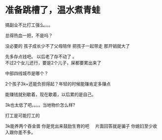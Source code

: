 # 准备跳槽了，温水煮青蛙


搞副业不比打工强么。。。

总得热血一把，不是吗？

没必要的 孩子成长少不了父母陪伴 把孩子一起带走 那开销就大了

先多存点钱吧。 以后老了存不动了 。 <br />
不过2个女儿还行，要是2个儿子，屎都要累出来了

中部四线城市是哪个？

2个孩子3k+还能负担得起？年轻的时候能赚肯定多赚点

能赚钱就别歇着，现在歇着，以后累的是自己。

3k也太低了吧。。。。当地物价怎么样?

打工是可能打工的

3k能养两个吞金兽 你是党出来鼓励生育的吧&nbsp; &nbsp;&nbsp;&nbsp;片面回答就是骗子 你媳妇至少收入跟你差不多。
